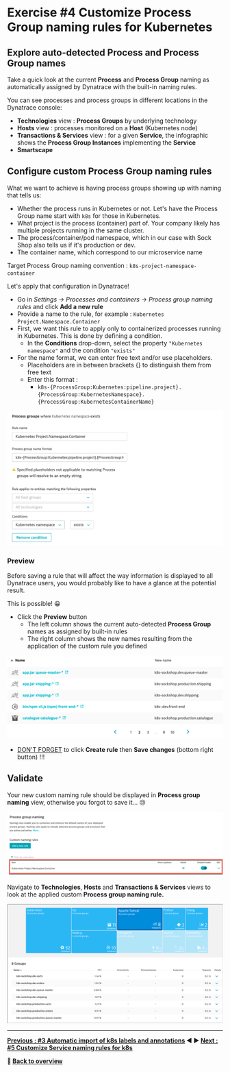 # Exercise #4 Customize Process Group naming rules for Kubernetes

## Explore auto-detected Process and Process Group names

Take a quick look at the current <b>Process</b> and <b>Process Group</b> naming as automatically assigned by Dynatrace with the built-in naming rules.

You can see processes and process groups in different locations in the Dynatrace console:

- <b>Technologies</b> view : <b>Process Groups</b> by underlying technology
- <b>Hosts</b> view : processes monitored on a <b>Host</b> (Kubernetes node)
- <b>Transactions & Services</b> view : for a given <B>Service</b>, the infographic shows the <b>Process Group Instances</b> implementing the <b>Service</b>
- <b>Smartscape</b>

## Configure custom Process Group naming rules

What we want to achieve is having process groups showing up with naming that tells us:

- Whether the process runs in Kubernetes or not. Let's have the Process Group name start with `k8s` for those in Kubernetes.
- What project is the process (container) part of. Your company likely has multiple projects running in the same cluster.
- The process/container/pod namespace, which in our case with Sock Shop also tells us if it's production or dev.
- The container name, which correspond to our microservice name

Target Process Group naming convention :  `k8s-project-namespace-container`
  
Let's apply that configuration in Dynatrace!

- Go in <i>Settings -> Processes and containers -> Process group naming rules</i> and click <b>Add a new rule</b>
- Provide a name to the rule, for example : `Kubernetes Project.Namespace.Container`
- First, we want this rule to apply only to containerized processes running in Kubernetes. This is done by defining a condition.
  - In the <b>Conditions</b> drop-down, select the property `"Kubernetes namespace"` and the condition `"exists"`
- For the name format, we can enter free text and/or use placeholders.
  - Placeholders are in between brackets {} to distinguish them from free text
  - Enter this format : 
    - `k8s-{ProcessGroup:Kubernetes:pipeline.project}.{ProcessGroup:KubernetesNamespace}.{ProcessGroup:KubernetesContainerName}`

![custom_PG_naming_rule](assets/custom_PG_naming_rule.png)

### Preview 

Before saving a rule that will affect the way information is displayed to all Dynatrace users, you would probably like to have a glance at the potential result. 

This is possible! :grinning:

- Click the <b>Preview</b> button
  - The left column shows the current auto-detected <b>Process Group</b> names as assigned by built-in rules
  - The right column shows the new names resulting from the application of the custom rule you defined

![PG_naming_rule_preview](assets/PG_naming_rule_preview.png)

- <u>DON'T FORGET</u> to click <b>Create rule</b> then <b>Save changes</b> (bottom right button) !!!

## Validate

Your new custom naming rule should be displayed in <b>Process group naming</b> view, otherwise you forgot to save it... :unamused:

![PG_naming_rules](assets/PG_naming_rules.png)

Navigate to <b>Technologies</b>, <b>Hosts</b> and <b>Transactions & Services</b> views to look at the applied custom <b>Process group naming rule.

![PG_naming_validation](assets/PG_naming_validation.png)



---

[Previous : #3 Automatic import of k8s labels and annotations](../03_Import_k8s_labels_annotations) :arrow_backward: :arrow_forward: [Next : #5 Customize Service naming rules for k8s](../05_Customize_Service_naming_rules)

:arrow_up_small: [Back to overview](../)